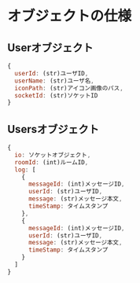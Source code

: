 # オブジェクトの仕様

## Userオブジェクト
```javascript
{
  userId: (str)ユーザID,
  userName: (str)ユーザ名,
  iconPath: (str)アイコン画像のパス,
  socketId: (str)ソケットID
}
```

## Usersオブジェクト
```javascript
{
  io: ソケットオブジェクト,
  roomId: (int)ルームID,
  log: [
    {
      messageId: (int)メッセージID,
      userId: (str)ユーザID,
      message: (str)メッセージ本文,
      timeStamp: タイムスタンプ
    },
    {
      messageId: (int)メッセージID,
      userId: (str)ユーザID,
      message: (str)メッセージ本文,
      timeStamp: タイムスタンプ
    }
  ]
}
```